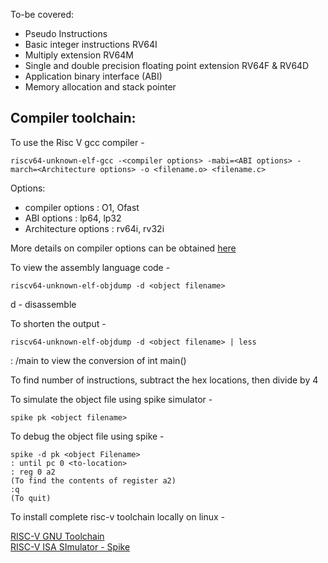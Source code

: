 To-be covered: 

* Pseudo Instructions
* Basic integer instructions RV64I 
* Multiply extension RV64M 
* Single and double precision floating point extension RV64F & RV64D
* Application binary interface (ABI)
* Memory allocation and stack pointer

<h2>Compiler toolchain: </h2>

To use the Risc V gcc compiler - 
```
riscv64-unknown-elf-gcc -<compiler options> -mabi=<ABI options> -march=<Architecture options> -o <filename.o> <filename.c> 
```
Options: 
* compiler options : O1, Ofast
* ABI options : lp64, lp32
* Architecture options : rv64i, rv32i

More details on compiler options can be obtained <a href="https://www.sifive.com/blog/all-aboard-part-1-compiler-args"> here </a>

To view the assembly language code -
```
riscv64-unknown-elf-objdump -d <object filename>
```
d - disassemble 

To shorten the output - 
```
riscv64-unknown-elf-objdump -d <object filename> | less
```
  
: /main to view the conversion of int main()

To find number of instructions, subtract the hex locations, then divide by 4

To simulate the object file using spike simulator -  
```
spike pk <object filename>
```
To debug the object file using spike -
```
spike -d pk <object Filename>
: until pc 0 <to-location>
: reg 0 a2 
(To find the contents of register a2)
:q 
(To quit)
```
 
To install complete risc-v toolchain locally on linux -

<a href = "http://hdlexpress.com/RisKy1/How2/toolchain/toolchain.html"> RISC-V GNU Toolchain </a> <br>
<a href = "https://github.com/kunalg123/riscv_workshop_collaterals"> RISC-V ISA SImulator - Spike </a>
